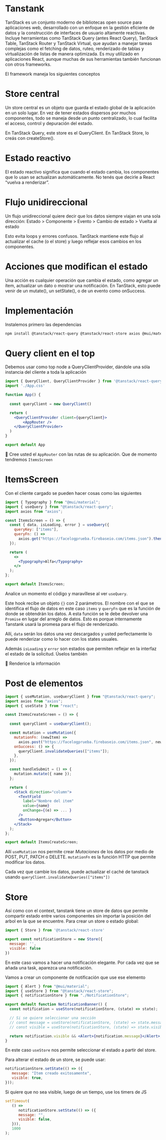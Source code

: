 # Tanstank

TanStack es un conjunto moderno de bibliotecas open source para aplicaciones web, desarrollado con un enfoque en la gestión eficiente de datos y la construcción de interfaces de usuario altamente reactivas. Incluye herramientas como TanStack Query (antes React Query), TanStack Table, TanStack Router y TanStack Virtual, que ayudan a manejar tareas complejas como el fetching de datos, ruteo, renderizado de tablas y virtualización de listas de manera optimizada. Es muy utilizado en aplicaciones React, aunque muchas de sus herramientas también funcionan con otros frameworks.

El framework maneja los siguientes conceptos

# Store central

Un store central es un objeto que guarda el estado global de la aplicación en un solo lugar.
En vez de tener estados dispersos por muchos componentes, todo se maneja desde un punto centralizado, lo cual facilita el acceso, control y depuración del estado.

En TanStack Query, este store es el QueryClient.
En TanStack Store, lo creás con createStore().


# Estado reactivo

El estado reactivo significa que cuando el estado cambia, los componentes que lo usan se actualizan automáticamente.
No tenés que decirle a React “vuelva a renderizar”.


# Flujo unidireccional

Un flujo unidireccional quiere decir que los datos siempre viajan en una sola dirección:
Estado > Componente > Evento > Cambio de estado > Vuelta al estado

Esto evita loops y errores confusos.
TanStack mantiene este flujo al actualizar el cache (o el store) y luego reflejar esos cambios en los componentes.


# Acciones que modifican el estado

Una acción es cualquier operación que cambia el estado, como agregar un ítem, actualizar un dato o mostrar una notificación.
En TanStack, esto puede venir de un mutate(), un setState(), o de un evento como onSuccess.

# Implementación

Instalemos primero las dependencias

```bash
npm install @tanstack/react-query @tanstack/react-store axios @mui/material @emotion/react @emotion/styled
```


# Query client en el top

Debemos usar como top node a QueryClientProvider, dándole una sóla instancia del cliente a toda la aplicación

```jsx
import { QueryClient, QueryClientProvider } from '@tanstack/react-query'
import './App.css'

function App() {
  
  const queryClient = new QueryClient()

  return (
    <QueryClientProvider client={queryClient}>
        <AppRouter />
    </QueryClientProvider>
  )
}

export default App
```

🎯 Cree usted el `AppRouter` con las rutas de su aplicación. Que de momento tendremos `ItemsScreen`


# ItemsScreen

Con el cliente cargado se pueden hacer cosas como las siguientes

```jsx
import { Typography } from "@mui/material";
import { useQuery } from "@tanstack/react-query";
import axios from "axios";

const ItemsScreen = () => {
  const { data, isLoading, error } = useQuery({
    queryKey: ["items"],
    queryFn: () =>
      axios.get("https://facelogprueba.firebaseio.com/items.json").then(res=>res.data),
  });

  return (
    <>
      <Typography>Alfa</Typography>
    </>
  );
};

export default ItemsScreen;
```

Analice un momento el código y maravíllese al ver `useQuery`.

Este hook recibe un objeto `{}` con 2 parámetros. El nombre con el que se identifica el flujo de datos en este caso `items` y `queryFn` que es la función de donde se obtendrán los datos. A esta función se le debe devolver una `Promise` en lugar del arreglo de datos. Esto es porque internamente Tanstank usará la promesa para el flujo de renderizado.

Allí, `data` serán los datos una vez descargados y usted perfectamente lo puede renderizar como lo hacer con los states usuales.

Además `isLoading` y `error` son estados que permiten reflejar en la interfaz el estado de la solicitud. Úselos también


🎯 Renderice la información


# Post de elementos

```jsx
import { useMutation, useQueryClient } from "@tanstack/react-query";
import axios from "axios";
import { useState } from "react";

const ItemsCreateScreen = () => {
  
  const queryClient = useQueryClient();

  const mutation = useMutation({
    mutationFn: (newItem) =>
      axios.post("https://facelogprueba.firebaseio.com/items.json", newItem),
    onSuccess: () => {
      queryClient.invalidateQueries(["items"]);
    },
  });

  const handleSubmit = () => {
    mutation.mutate({ name });
  };

  return (
    <Stack direction="column">
      <TextField
        label="Nombre del item"
        value={name}
        onChange={(e) => ... }
      />
      <Button>Agregar</Button>
    </Stack>
  );
};

export default ItemsCreateScreen;
```

Allí `useMutation` nos permite crear *Mutaciones* de los datos por medio de POST, PUT, PATCH o DELETE. `mutationFn` es la función HTTP que permite modificar los datos.

Cada vez que cambie los datos, puede actualizar el caché de tanstack usando `queryClient.invalidateQueries(["items"])`

# Store

Así como con el context, tanstank tiene un store de datos que permite compartir estado entre varios componentes sin importar la posición del arbol en la que se encuentre. Para crear un store o estado global:

```jsx
import { Store } from '@tanstack/react-store'

export const notificationStore = new Store({
  message: '',
  visible: false
})
```

En este caso vamos a hacer una notificación elegante. Por cada vez que se añada una task, aparezca una notificación.

Vamos a crear un componente de notificación que use ese elemento

```jsx
import { Alert } from "@mui/material";
import { useStore } from "@tanstack/react-store";
import { notificationStore } from "./NotificationStore";

export default function NotificationBanner() {
  const notification = useStore(notificationStore, (state) => state);

  // Si se quiere seleccionar una sección
  // const message = useStore(notificationStore, (state) => state.message);
  // const visible = useStore(notificationStore, (state) => state.visible);

  return notification.visible && <Alert>{notification.message}</Alert>;
}
```

En este caso `useStore` nos permite seleccionar el estado a partir del store.

Para alterar el estado de un store, se puede usar:

```jsx
notificationStore.setState(() => ({
   message: "Item creado exitosamente",
   visible: true,
}));
```

Si quiere que no sea visible, luego de un tiempo, use los timers de JS

```jsx
setTimeout(
   () =>
      notificationStore.setState(() => ({
      message: "",
      visible: false,
   })),
   1000
);
```





